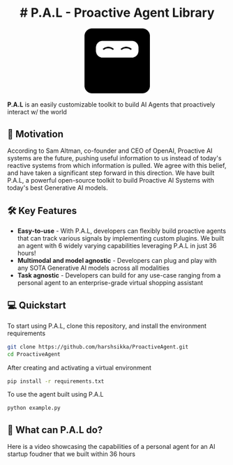 <h1 align="center"># P.A.L - Proactive Agent Library</h1>

<p align="center">
<img src="Group 51.png" width="150">
</p>

**P.A.L** is an easily customizable toolkit to build AI Agents that proactively interact w/ the world 

## 🚀 Motivation

According to Sam Altman, co-founder and CEO of OpenAI, Proactive AI systems are the future, pushing useful information to us instead of today's reactive systems from which information is pulled. We agree with this belief, and have taken a significant step forward in this direction. We have built P.A.L, a powerful open-source toolkit to build Proactive AI Systems with today's best Generative AI models.

## 🛠️ Key Features

- **Easy-to-use** - With P.A.L, developers can flexibly build proactive agents that can track various signals by implementing custom plugins. We built an agent with 6 widely varying capabilities leveraging P.A.L in just 36 hours!
- **Multimodal and model agnostic** - Developers can plug and play with any SOTA Generative AI models across all modalities
- **Task agnostic** - Developers can build for any use-case ranging from a personal agent to an enterprise-grade virtual shopping assistant

## 💻 Quickstart

To start using P.A.L, clone this repository, and install the environment requirements

```bash
git clone https://github.com/harshsikka/ProactiveAgent.git
cd ProactiveAgent
```
After creating and activating a virtual environment

```bash
pip install -r requirements.txt
```

To use the agent built using P.A.L

```bash
python example.py
```

## 🤔 What can P.A.L do?

Here is a video showcasing the capabilities of a personal agent for an AI startup foudner that we built within 36 hours

